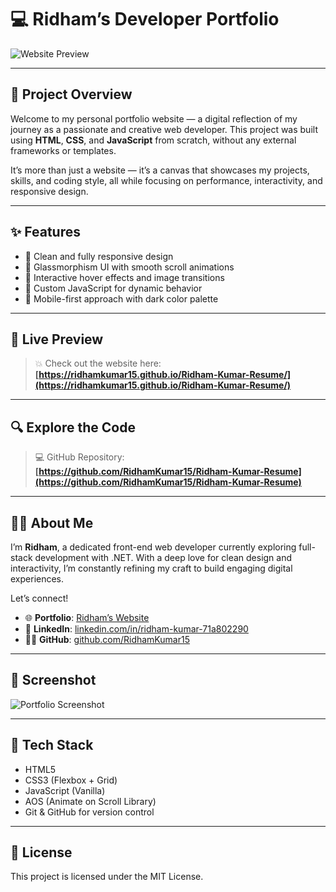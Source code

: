 # 💻 Ridham’s Developer Portfolio

![Website Preview](images/thumbnail.png) <!-- Replace this with an actual screenshot of your website -->

---

## 🌟 Project Overview

Welcome to my personal portfolio website — a digital reflection of my journey as a passionate and creative web developer. This project was built using **HTML**, **CSS**, and **JavaScript** from scratch, without any external frameworks or templates.

It’s more than just a website — it’s a canvas that showcases my projects, skills, and coding style, all while focusing on performance, interactivity, and responsive design.

---

## ✨ Features

- 🚀 Clean and fully responsive design  
- 🎨 Glassmorphism UI with smooth scroll animations  
- 🧠 Interactive hover effects and image transitions  
- 🔧 Custom JavaScript for dynamic behavior  
- 🌙 Mobile-first approach with dark color palette

---

## 🔗 Live Preview

> 💥 Check out the website here:  
**[https://ridhamkumar15.github.io/Ridham-Kumar-Resume/](https://ridhamkumar15.github.io/Ridham-Kumar-Resume/)**

---

## 🔍 Explore the Code

> 💻 GitHub Repository:  
**[https://github.com/RidhamKumar15/Ridham-Kumar-Resume](https://github.com/RidhamKumar15/Ridham-Kumar-Resume)**

---

## 🙋‍♂️ About Me

I’m **Ridham**, a dedicated front-end web developer currently exploring full-stack development with .NET. With a deep love for clean design and interactivity, I’m constantly refining my craft to build engaging digital experiences.

Let’s connect!

- 🌐 **Portfolio**: [Ridham’s Website](https://ridhamkumar15.github.io/Ridham-Kumar-Resume/)
- 💼 **LinkedIn**: [linkedin.com/in/ridham-kumar-71a802290](https://www.linkedin.com/in/ridham-kumar-71a802290)
- 🧑‍💻 **GitHub**: [github.com/RidhamKumar15](https://github.com/RidhamKumar15)

---

## 📸 Screenshot

![Portfolio Screenshot](images/screenshot1.png) 

---

## 🧰 Tech Stack

- HTML5  
- CSS3 (Flexbox + Grid)  
- JavaScript (Vanilla)  
- AOS (Animate on Scroll Library)  
- Git & GitHub for version control

---

## 📜 License

This project is licensed under the MIT License.
